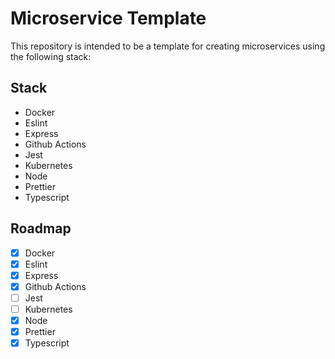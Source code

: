 # Microservice Template

This repository is intended to be a template for creating microservices using the following stack:

## Stack

- Docker
- Eslint
- Express
- Github Actions
- Jest
- Kubernetes
- Node
- Prettier
- Typescript

## Roadmap

- [x] Docker
- [x] Eslint
- [x] Express
- [x] Github Actions
- [ ] Jest
- [ ] Kubernetes
- [x] Node
- [x] Prettier
- [x] Typescript